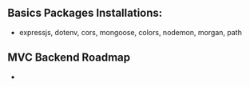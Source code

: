 ## Basics Packages Installations:
* expressjs, dotenv, cors, mongoose, colors, nodemon, morgan, path

## MVC Backend Roadmap
* 